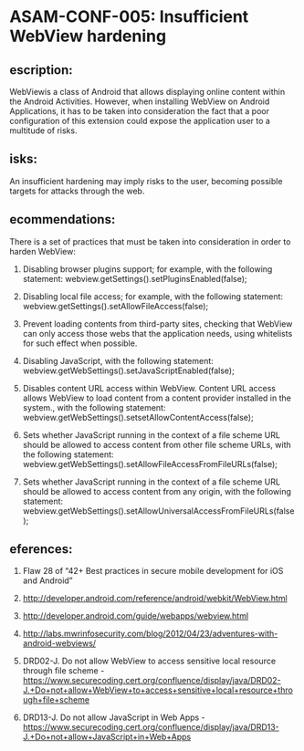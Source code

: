 
# ASAM-CONF-005: Insufficient WebView hardening

## escription:
WebViewis a class of Android that allows displaying online content within the Android Activities. However, when installing WebView on Android Applications, it has to be taken into consideration the fact that a poor configuration of this extension could expose the application user to a multitude of risks.

## isks:
An insufficient hardening may imply risks to the user, becoming possible targets for attacks through the web.

## ecommendations:
There is a set of practices that must be taken into consideration in order to harden WebView:

1. Disabling browser plugins support; for example, with the following statement:
webview.getSettings().setPluginsEnabled(false);

2. Disabling local file access; for example, with the following statement:
webview.getSettings().setAllowFileAccess(false);

3. Prevent loading contents from third-party sites, checking that WebView can only access those webs that the application needs, using whitelists for such effect when possible.

4. Disabling JavaScript, with the following statement:
webview.getWebSettings().setJavaScriptEnabled(false);

5. Disables content URL access within WebView. Content URL access allows WebView to load content from a content provider installed in the system., with the following statement:
webview.getWebSettings().setsetAllowContentAccess(false);

6. Sets whether JavaScript running in the context of a file scheme URL should be allowed to access content from other file scheme URLs, with the following statement:
webview.getWebSettings().setAllowFileAccessFromFileURLs(false);

7. Sets whether JavaScript running in the context of a file scheme URL should be allowed to access content from any origin, with the following statement:
webview.getWebSettings().setAllowUniversalAccessFromFileURLs(false);


## eferences:
1. Flaw 28 of “42+ Best practices in secure mobile development for iOS and Android”

2. http://developer.android.com/reference/android/webkit/WebView.html

3. http://developer.android.com/guide/webapps/webview.html

4. http://labs.mwrinfosecurity.com/blog/2012/04/23/adventures-with-android-webviews/

5. DRD02-J. Do not allow WebView to access sensitive local resource through file scheme - https://www.securecoding.cert.org/confluence/display/java/DRD02-J.+Do+not+allow+WebView+to+access+sensitive+local+resource+through+file+scheme

6. DRD13-J. Do not allow JavaScript in Web Apps - https://www.securecoding.cert.org/confluence/display/java/DRD13-J.+Do+not+allow+JavaScript+in+Web+Apps
